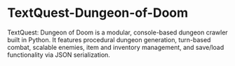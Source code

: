 # TextQuest-Dungeon-of-Doom
TextQuest: Dungeon of Doom is a modular, console-based dungeon crawler built in Python. It features procedural dungeon generation, turn-based combat, scalable enemies, item and inventory management, and save/load functionality via JSON serialization.
